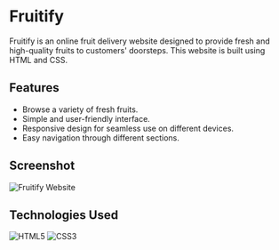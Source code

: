 # Fruitify

Fruitify is an online fruit delivery website designed to provide fresh and high-quality fruits to customers' doorsteps. This website is built using HTML and CSS.

## Features

- Browse a variety of fresh fruits.
- Simple and user-friendly interface.
- Responsive design for seamless use on different devices.
- Easy navigation through different sections.

## Screenshot

![Fruitify Website](images/website_screenshot.png)

## Technologies Used

![HTML5](https://img.shields.io/badge/HTML5-E34F26?style=for-the-badge&logo=html5&logoColor=white)
![CSS3](https://img.shields.io/badge/CSS3-1572B6?style=for-the-badge&logo=css3&logoColor=white)

